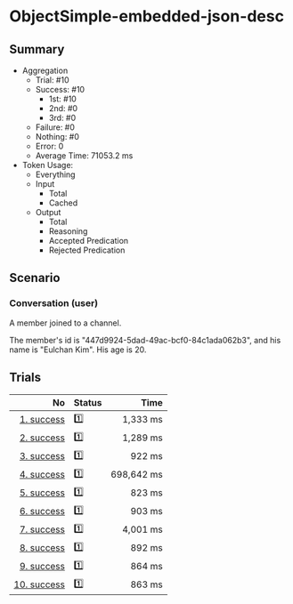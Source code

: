 # ObjectSimple-embedded-json-desc
## Summary
  - Aggregation
    - Trial: #10
    - Success: #10
      - 1st: #10
      - 2nd: #0
      - 3rd: #0
    - Failure: #0
    - Nothing: #0
    - Error: 0
    - Average Time: 71053.2 ms
  - Token Usage:
    - Everything
    - Input
      - Total
      - Cached
    - Output
      - Total
      - Reasoning
      - Accepted Predication
      - Rejected Predication

## Scenario
### Conversation (user)
A member joined to a channel.

The member's id is "447d9924-5dad-49ac-bcf0-84c1ada062b3",
and his name is "Eulchan Kim". His age is 20.

## Trials
No | Status | Time
---:|:-------|------:
[1. success](./trials/1.success.json) | 1️⃣ | 1,333 ms
[2. success](./trials/2.success.json) | 1️⃣ | 1,289 ms
[3. success](./trials/3.success.json) | 1️⃣ | 922 ms
[4. success](./trials/4.success.json) | 1️⃣ | 698,642 ms
[5. success](./trials/5.success.json) | 1️⃣ | 823 ms
[6. success](./trials/6.success.json) | 1️⃣ | 903 ms
[7. success](./trials/7.success.json) | 1️⃣ | 4,001 ms
[8. success](./trials/8.success.json) | 1️⃣ | 892 ms
[9. success](./trials/9.success.json) | 1️⃣ | 864 ms
[10. success](./trials/10.success.json) | 1️⃣ | 863 ms